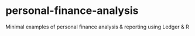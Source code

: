# personal-finance-analysis
Minimal examples of personal finance analysis &amp; reporting using Ledger &amp; R
